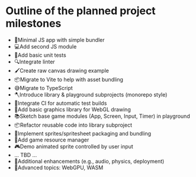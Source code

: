 # Outline of the planned project milestones

- 👶Minimal JS app with simple bundler
- 💻Add second JS module
- 🧪Add basic unit tests
- 🔍Integrate linter
- 🖌️Create raw canvas drawing example
- 📦Migrate to Vite to help with asset bundling
- 😅Migrate to TypeScript
- 🪓Introduce library & playground subprojects (monorepo style)
- 🤖Integrate CI for automatic test builds
- 🎨Add basic graphics library for WebGL drawing
- 📚Sketch base game modules (App, Screen, Input, Timer) in playground
- 📦Refactor reusable code into library subproject
- 🧝Implement sprites/spritesheet packaging and bundling
- 🧱Add game resource manager
- 🎮Demo animated sprite controlled by user input
- ... TBD ...
- 🔮Additional enhancements (e.g., audio, physics, deployment)
- 🚀Advanced topics: WebGPU, WASM